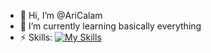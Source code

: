 - 👋 Hi, I’m @AriCalam
- 🌱 I’m currently learning basically everything
- ⚡ Skills:
  [![My Skills](https://skillicons.dev/icons?i=java,c,cs,cpp,js,html,css,arduino,mysql,latex,git,unity,blender,notion)](https://skillicons.dev)

<!---
AriCalam/AriCalam is a ✨ special ✨ repository because its `README.md` (this file) appears on your GitHub profile.
You can click the Preview link to take a look at your changes.
--->
